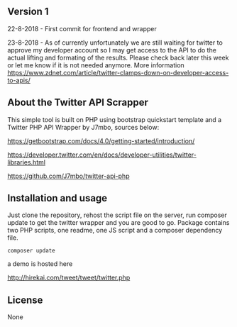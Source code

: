 ## Version 1

22-8-2018 - First commit for frontend and wrapper 

23-8-2018 - As of currently unfortunately we are still waiting for twitter to approve my developer account so I may get access to the API to do the actual lifting and formating of the results. Please check back later this week or let me know if it is not needed anymore. More information https://www.zdnet.com/article/twitter-clamps-down-on-developer-access-to-apis/ 


## About the Twitter API Scrapper

This simple tool is built on PHP using bootstrap quickstart template and a Twitter PHP API Wrapper by J7mbo, sources below:

https://getbootstrap.com/docs/4.0/getting-started/introduction/

https://developer.twitter.com/en/docs/developer-utilities/twitter-libraries.html

https://github.com/J7mbo/twitter-api-php

## Installation and usage

Just clone the repository, rehost the script file on the server, run composer update to get the twitter wrapper and you are good to go. Package contains two PHP scripts, one readme, one JS script and a composer dependency file.

```composer update```

a demo is hosted here

http://hirekai.com/tweet/tweet/twitter.php

## License 

None



